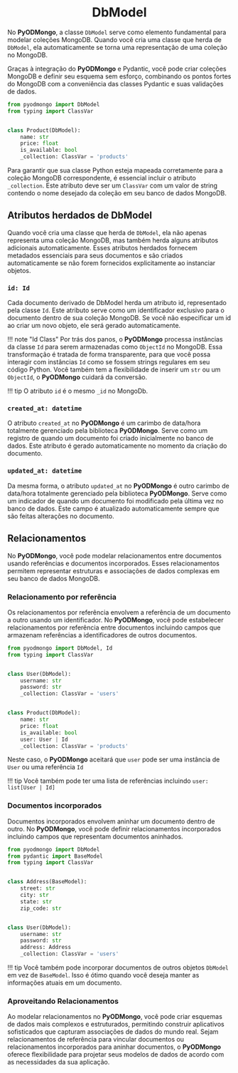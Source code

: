 # <center>DbModel</center>

No **PyODMongo**, a classe `DbModel` serve como elemento fundamental para modelar coleções MongoDB. Quando você cria uma classe que herda de `DbModel`, ela automaticamente se torna uma representação de uma coleção no MongoDB.

Graças à integração do **PyODMongo** e Pydantic, você pode criar coleções MongoDB e definir seu esquema sem esforço, combinando os pontos fortes do MongoDB com a conveniência das classes Pydantic e suas validações de dados.

```python
from pyodmongo import DbModel
from typing import ClassVar


class Product(DbModel):
    name: str
    price: float
    is_available: bool
    _collection: ClassVar = 'products'
```

Para garantir que sua classe Python esteja mapeada corretamente para a coleção MongoDB correspondente, é essencial incluir o atributo `_collection`. Este atributo deve ser um `ClassVar` com um valor de string contendo o nome desejado da coleção em seu banco de dados MongoDB.

## Atributos herdados de DbModel

Quando você cria uma classe que herda de `DbModel`, ela não apenas representa uma coleção MongoDB, mas também herda alguns atributos adicionais automaticamente. Esses atributos herdados fornecem metadados essenciais para seus documentos e são criados automaticamente se não forem fornecidos explicitamente ao instanciar objetos.

### `id: Id`

Cada documento derivado de DbModel herda um atributo id, representado pela classe `Id`. Este atributo serve como um identificador exclusivo para o documento dentro de sua coleção MongoDB. Se você não especificar um id ao criar um novo objeto, ele será gerado automaticamente.

!!! note "Id Class"
    Por trás dos panos, o **PyODMongo** processa instâncias da classe `Id` para serem armazenadas como `ObjectId` no MongoDB. Essa transformação é tratada de forma transparente, para que você possa interagir com instâncias `Id` como se fossem strings regulares em seu código Python. Você também tem a flexibilidade de inserir um `str` ou um `ObjectId`, o **PyODMongo** cuidará da conversão.

!!! tip
    O atributo `id` é o mesmo `_id` no MongoDb.

### `created_at: datetime`

O atributo `created_at` no **PyODMongo** é um carimbo de data/hora totalmente gerenciado pela biblioteca **PyODMongo**. Serve como um registro de quando um documento foi criado inicialmente no banco de dados. Este atributo é gerado automaticamente no momento da criação do documento.

### `updated_at: datetime`

Da mesma forma, o atributo `updated_at` no **PyODMongo** é outro carimbo de data/hora totalmente gerenciado pela biblioteca **PyODMongo**. Serve como um indicador de quando um documento foi modificado pela última vez no banco de dados. Este campo é atualizado automaticamente sempre que são feitas alterações no documento.

## Relacionamentos

No **PyODMongo**, você pode modelar relacionamentos entre documentos usando referências e documentos incorporados. Esses relacionamentos permitem representar estruturas e associações de dados complexas em seu banco de dados MongoDB.

### Relacionamento por referência

Os relacionamentos por referência envolvem a referência de um documento a outro usando um identificador. No **PyODMongo**, você pode estabelecer relacionamentos por referência entre documentos incluindo campos que armazenam referências a identificadores de outros documentos.

```python hl_lines="15"
from pyodmongo import DbModel, Id
from typing import ClassVar


class User(DbModel):
    username: str
    password: str
    _collection: ClassVar = 'users'


class Product(DbModel):
    name: str
    price: float
    is_available: bool
    user: User | Id
    _collection: ClassVar = 'products'
```

Neste caso, o **PyODMongo** aceitará que `user` pode ser uma instância de `User` ou uma referência `Id`

!!! tip
    Você também pode ter uma lista de referências incluindo `user: list[User | Id]`

### Documentos incorporados

Documentos incorporados envolvem aninhar um documento dentro de outro. No **PyODMongo**, você pode definir relacionamentos incorporados incluindo campos que representam documentos aninhados.

```python hl_lines="16"
from pyodmongo import DbModel
from pydantic import BaseModel
from typing import ClassVar


class Address(BaseModel):
    street: str
    city: str
    state: str
    zip_code: str


class User(DbModel):
    username: str
    password: str
    address: Address
    _collection: ClassVar = 'users'

```

!!! tip
    Você também pode incorporar documentos de outros objetos `DbModel` em vez de `BaseModel`. Isso é ótimo quando você deseja manter as informações atuais em um documento.

### Aproveitando Relacionamentos

Ao modelar relacionamentos no **PyODMongo**, você pode criar esquemas de dados mais complexos e estruturados, permitindo construir aplicativos sofisticados que capturam associações de dados do mundo real. Sejam relacionamentos de referência para vincular documentos ou relacionamentos incorporados para aninhar documentos, o **PyODMongo** oferece flexibilidade para projetar seus modelos de dados de acordo com as necessidades da sua aplicação.